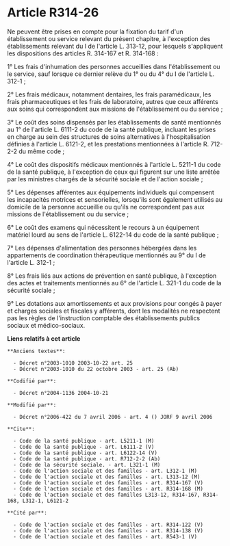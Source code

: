 # Article R314-26

Ne peuvent être prises en compte pour la fixation du tarif d'un établissement ou service relevant du présent chapitre, à
l'exception des établissements relevant du I de l'article L. 313-12, pour lesquels s'appliquent les dispositions des articles
R. 314-167 et R. 314-168 :

1° Les frais d'inhumation des personnes accueillies dans l'établissement ou le service, sauf lorsque ce dernier relève du 1°
ou du 4° du I de l'article L. 312-1 ;

2° Les frais médicaux, notamment dentaires, les frais paramédicaux, les frais pharmaceutiques et les frais de laboratoire,
autres que ceux afférents aux soins qui correspondent aux missions de l'établissement ou du service ;

3° Le coût des soins dispensés par les établissements de santé mentionnés au 1° de l'article L. 6111-2 du code de la santé
publique, incluant les prises en charge au sein des structures de soins alternatives à l'hospitalisation définies à l'article
L. 6121-2, et les prestations mentionnées à l'article R. 712-2-2 du même code ;

4° Le coût des dispositifs médicaux mentionnés à l'article L. 5211-1 du code de la santé publique, à l'exception de ceux qui
figurent sur une liste arrêtée par les ministres chargés de la sécurité sociale et de l'action sociale ;

5° Les dépenses afférentes aux équipements individuels qui compensent les incapacités motrices et sensorielles, lorsqu'ils
sont également utilisés au domicile de la personne accueillie ou qu'ils ne correspondent pas aux missions de l'établissement
ou du service ;

6° Le coût des examens qui nécessitent le recours à un équipement matériel lourd au sens de l'article L. 6122-14 du code de
la santé publique ;

7° Les dépenses d'alimentation des personnes hébergées dans les appartements de coordination thérapeutique mentionnés au 9°
du I de l'article L. 312-1 ;

8° Les frais liés aux actions de prévention en santé publique, à l'exception des actes et traitements mentionnés au 6° de
l'article L. 321-1 du code de la sécurité sociale ;

9° Les dotations aux amortissements et aux provisions pour congés à payer et charges sociales et fiscales y afférents, dont
les modalités ne respectent pas les règles de l'instruction comptable des établissements publics sociaux et médico-sociaux.

**Liens relatifs à cet article**

	**Anciens textes**:

	  - Décret n°2003-1010 2003-10-22 art. 25
	  - Décret n°2003-1010 du 22 octobre 2003 - art. 25 (Ab)

	**Codifié par**:

	  - Décret n°2004-1136 2004-10-21

	**Modifié par**:

	  - Décret n°2006-422 du 7 avril 2006 - art. 4 () JORF 9 avril 2006

	**Cite**:

	  - Code de la santé publique - art. L5211-1 (M)
	  - Code de la santé publique - art. L6111-2 (V)
	  - Code de la santé publique - art. L6122-14 (V)
	  - Code de la santé publique - art. R712-2-2 (Ab)
	  - Code de la sécurité sociale. - art. L321-1 (M)
	  - Code de l'action sociale et des familles - art. L312-1 (M)
	  - Code de l'action sociale et des familles - art. L313-12 (M)
	  - Code de l'action sociale et des familles - art. R314-167 (V)
	  - Code de l'action sociale et des familles - art. R314-168 (M)
	  - Code de l'action sociale et des familles L313-12, R314-167, R314-168, L312-1, L6121-2

	**Cité par**:

	  - Code de l'action sociale et des familles - art. R314-122 (V)
	  - Code de l'action sociale et des familles - art. R314-138 (V)
	  - Code de l'action sociale et des familles - art. R543-1 (V)
